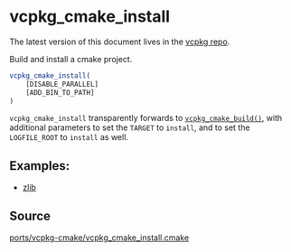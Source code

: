 # vcpkg_cmake_install

The latest version of this document lives in the [vcpkg repo](https://github.com/Microsoft/vcpkg/blob/master/docs/maintainers/ports/vcpkg-cmake/vcpkg_cmake_install.md).

Build and install a cmake project.

```cmake
vcpkg_cmake_install(
    [DISABLE_PARALLEL]
    [ADD_BIN_TO_PATH]
)
```

`vcpkg_cmake_install` transparently forwards to [`vcpkg_cmake_build()`],
with additional parameters to set the `TARGET` to `install`,
and to set the `LOGFILE_ROOT` to `install` as well.


[`vcpkg_cmake_build()`]: vcpkg_cmake_build.md

## Examples:

* [zlib](https://github.com/Microsoft/vcpkg/blob/master/ports/zlib/portfile.cmake)

## Source
[ports/vcpkg-cmake/vcpkg\_cmake\_install.cmake](https://github.com/Microsoft/vcpkg/blob/master/ports/vcpkg-cmake/vcpkg_cmake_install.cmake)

